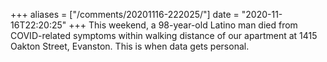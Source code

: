 +++
aliases = ["/comments/20201116-222025/"]
date = "2020-11-16T22:20:25"
+++
This weekend, a 98-year-old Latino man died from COVID-related symptoms within walking distance of our apartment at 1415 Oakton Street, Evanston. This is when data gets personal.

